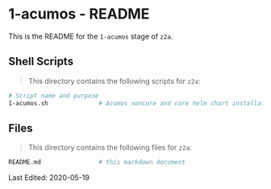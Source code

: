 # 1-acumos - README

This is the README for the `1-acumos` stage of `z2a`.

## Shell Scripts

> This directory contains the following scripts for `z2a`:

```sh
# Script name and purpose
1-acumos.sh              # Acumos noncore and core helm chart installation
```

## Files

> This directory contains the following files for `z2a`:

```sh
README.md                # this markdown document
```

Last Edited: 2020-05-19
